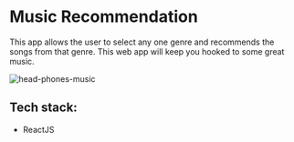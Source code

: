 # Music Recommendation
This app allows the user to select any one genre and recommends the songs from that genre. This web app will keep you hooked to some great music.

![head-phones-music](https://user-images.githubusercontent.com/46674359/144130429-e8ff34e7-8f36-41bc-9bca-00535952e950.gif)



## Tech stack:
* ReactJS
